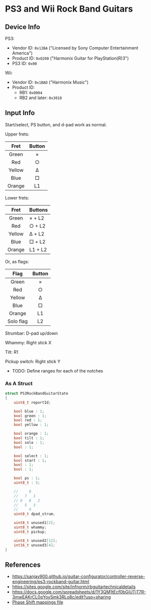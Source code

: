 # PS3 and Wii Rock Band Guitars

## Device Info

PS3:

- Vendor ID: `0x12BA` ("Licensed by Sony Computer Entertainment America")
- Product ID: `0x0200` ("Harmonix Guitar for PlayStation(R)3")
- PS3 ID: `0x00`

Wii:

- Vendor ID: `0x1BAD` ("Harmonix Music")
- Product ID:
  - RB1: `0x0004`
  - RB2 and later: `0x3010`

## Input Info

Start/select, PS button, and d-pad work as normal.

Upper frets:

| Fret   | Button |
| :--:   | :----: |
| Green  | ×      |
| Red    | ○      |
| Yellow | Δ      |
| Blue   | □      |
| Orange | L1     |

Lower frets:

| Fret   | Buttons |
| :--:   | :------ |
| Green  | × + L2  |
| Red    | ○ + L2  |
| Yellow | Δ + L2  |
| Blue   | □ + L2  |
| Orange | L1 + L2 |

Or, as flags:

| Flag      | Button |
| :--:      | :----: |
| Green     | ×      |
| Red       | ○      |
| Yellow    | Δ      |
| Blue      | □      |
| Orange    | L1     |
| Solo flag | L2     |

Strumbar: D-pad up/down

Whammy: Right stick X

Tilt: R1

Pickup switch: Right stick Y

- TODO: Define ranges for each of the notches 

### As A Struct

```cpp
struct PS3RockBandGuitarState
{
    uint8_t reportId;

    bool blue : 1;
    bool green : 1;
    bool red : 1;
    bool yellow : 1;

    bool orange : 1;
    bool tilt : 1;
    bool solo : 1;
    bool : 1;

    bool select : 1;
    bool start : 1;
    bool : 1;
    bool : 1;

    bool ps : 1;
    uint8_t : 3;

    //     0
    //   7   1
    // 6   8   2
    //   5   3
    //     4
    uint8_t dpad_strum;

    uint8_t unused1[2];
    uint8_t whammy;
    uint8_t pickup;

    uint8_t unused2[12];
    int16_t unused3[4];
}
```

## References

- https://sanjay900.github.io/guitar-configurator/controller-reverse-engineering/ps3-rockband-guitar.html
- https://sites.google.com/site/infnorm/rbguitartechnicaldetails
- https://docs.google.com/spreadsheets/d/1Y3QM1tEcf0bGiUTjT7R-3mwEAKrCL0qYoySmk3RLo8c/edit?usp=sharing
- [Phase Shift mappings file](../../Other/device_list.json)
